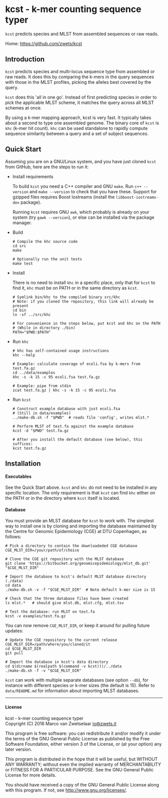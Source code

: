 # kcst - k-mer counting sequence typer

`kcst` predicts species and MLST from assembled sequences or raw reads.

Home: <https://github.com/zwets/kcst>


## Introduction

`kcst` predicts species and multi-locus sequence type from assembled or raw
reads.  It does this by comparing the k-mers in the query sequences with those
in the MLST profiles, picking the alleles best covered by the query.

`kcst` does this 'all in one go'.  Instead of first predicting species in
order to pick the applicable MLST scheme, it matches the query across all
MLST schemes at once.

By using a k-mer mapping approach, kcst is very fast.  It typically takes
about a second to type one assembled genome.  The binary core of `kcst` is
`khc` (k-mer hit count).  `khc` can be used standalone to rapidly compute
sequence similarity between a query and a set of subject sequences.
 

## Quick Start

Assuming you are on a GNU/Linux system, and you have just cloned `kcst` from
GitHub, here are the steps to run it:

* Install requirements

  To build `kcst` you need a C++ compiler and GNU `make`.  Run `c++ --version`
  and `make --version` to check that you have these.  Support for gzipped files
  requires Boost Iostreams (install the `libboost-iostreams-dev` package).

  Running `kcst` requires GNU `awk`, which probably is already on your system
  (try `gawk --version`), or else can be installed via the package manager.

* Build

      # Compile the khc source code
      cd src
      make

      # Optionally run the unit tests
      make test

* Install

  There is no need to install `khc` in a specific place, only that for `kcst`
  to find it, `khc` must be on PATH or in the same directory as `kcst`.

      # Symlink bin/khc to the compiled binary src/khc
      # Note: if you cloned the repository, this link will already be present
      cd bin
      ln -sf ../src/khc

      # For convenience in the steps below, put kcst and khc on the PATH
      # (While in directory ./bin)
      PATH="$PWD:$PATH"

* Run `khc`

      # khc has self-contained usage instructions
      khc --help

      # Example: calculate coverage of ecoli.fsa by k-mers from test.fa.gz
      cd ../data/examples
      khc -s -k 15 -c 95 ecoli.fsa test.fa.gz

      # Example: pipe from stdin
      zcat test.fa.gz | khc -s -k 15 -c 95 ecoli.fsa

* Run `kcst`

      # Construct example database with just ecoli.fsa
      # (Still in data/examples)
      ../make-db.sh -f "$PWD"  # reads file 'config', writes mlst.*

      # Perform MLST of test.fa against the example database
      kcst -d "$PWD" test.fa.gz

      # After you install the default database (see below), this suffices:
      kcst test.fa.gz


## Installation

#### Executables

See the Quick Start above.  `kcst` and `khc` do not need to be installed in any
specific location.  The only requirement is that `kcst` can find `khc` either
on the PATH or in the directory where `kcst` itself is located.

#### Database

You must provide an MLST database for `kcst` to work with.  The simplest way to
install one is by cloning and importing the database maintained by the Centre
for Genomic Epidemiology (CGE) at DTU Copenhagen, as follows:

    # Pick a directory to contain the downloadeded CGE database
    CGE_MLST_DIR=/your/path/of/choice

    # Clone the CGE git repository with the MLST database
    git clone 'https://bitbucket.org/genomicepidemiology/mlst_db.git' "$CGE_MLST_DIR"

    # Import the database to kcst's default MLST database directory (./data)
    cd data
    ./make-db.sh -v -f "$CGE_MLST_DIR"  # Note default k-mer size is 15

    # Check that the three database files have been created
    ls mlst.*   # should give mlst.db, mlst.cfg, mlst.tsv

    # Test the database: run MLST on test.fa
    kcst -v examples/test.fa.gz

You can now remove `CGE_MLST_DIR`, or keep it around for pulling future updates:

    # Update the CGE repository to the current release
    CGE_MLST_DIR=/path/where/you/cloned/it
    cd $CGE_MLST_DIR
    git pull

    # Import the database in kcst's data directory
    cd $(dirname $(realpath $(command -v kcst)))/../data
    ./make-db.sh -f -v "$CGE_MLST_DIR"

`kcst` can work with multiple separate databases (see option `--db`), for
instance with different species or k-mer sizes (the default is 15).  Refer to
`data/README.md` for information about importing MLST databases.


---

#### License

kcst - k-mer counting sequence typer  
Copyright (C) 2018  Marco van Zwetselaar <io@zwets.it>

This program is free software: you can redistribute it and/or modify
it under the terms of the GNU General Public License as published by
the Free Software Foundation, either version 3 of the License, or
(at your option) any later version.

This program is distributed in the hope that it will be useful,
but WITHOUT ANY WARRANTY; without even the implied warranty of
MERCHANTABILITY or FITNESS FOR A PARTICULAR PURPOSE.  See the
GNU General Public License for more details.

You should have received a copy of the GNU General Public License
along with this program.  If not, see <http://www.gnu.org/licenses/>.

